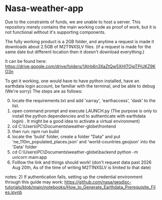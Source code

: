 # Nasa-weather-app

Due to the constraints of funds, we are unable to host a server. This repository merely contains the main working code as proof of work, but it is not functional without it's supporting components. 

The fully working product is a 2GB folder, and anytime a request is made it downloads about 2.5GB of M2T1NXSLV files. (if a request is made for the same date but different location then it doesn't download everything.) 

It can be found here: https://drive.google.com/drive/folders/1AIrb6n3XaZtQw5XHlTOjpTPjUKZ9KO3n

To get it working, one would have to have python installed, have an earthdata login account, be familiar with the terminal, and be able to debug (We're sorry) 
The steps are as follows: 

0) locate the requirements.txt and add 'xarray', 'earthaccess', 'dask' to the list.
1) open command prompt and execute LAUNCH.py (The purpose is only to install the python dependencies and to authenticate with earthdata login) . It might be a good idea to activate a virtual environment)
3) cd C:\Users\PC\Documents\weather-globe\frontend
4) then run: npm run build
5) locate the 'build' folder, create a folder "Data" and put 'ne_110m_populated_places.json' and 'world-countries.geojson' into the 'Data' folder
6) cd C:\Users\PC\Documents\weather-globe\backend 
python -m uvicorn main:app
7) Folllow the link and things should work! (don't request data past 2026 Aug 20th, As of the time of writing M2T1NXSLV is limited to that date) 

notes: 
2)  If authentication fails, setting up the credential environment through this guide may work: https://github.com/nasa/gesdisc-tutorials/blob/main/notebooks/How_to_Generate_Earthdata_Prerequisite_Files.ipynb
